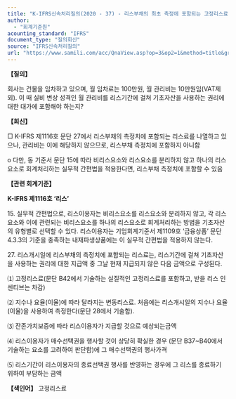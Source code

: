 ```yaml
---
title: "K-IFRS신속처리질의(2020 - 37) - 리스부채의 최초 측정에 포함되는 고정리스료"
author:
  - "회계기준원"
acounting_standard: "IFRS"
document_type: "질의회신"
source: "IFRS신속처리질의"
url: "https://www.samili.com/acc/QnaView.asp?op=3&op2=1&method=title&group=2124-15;1&orgcode=3&searchword=&page=31&code=K%2DIFRS%EC%8B%A0%EC%86%8D%EC%B2%98%EB%A6%AC%EC%A7%88%EC%9D%98%2D37%3A202006"
---
```

**【질의】**

  

회사는 건물을 임차하고 있으며, 월 임차료는 100만원, 월 관리비는 10만원임(VAT제외). 이 때 실비 변상 성격인 월 관리비를 리스기간에 걸쳐 기초자산을 사용하는 권리에 대한 대가에 포함해야 하는지?

  
  

**【회신】**

  

□ K-IFRS 제1116호 문단 27에서 리스부채의 측정치에 포함되는 리스료를 나열하고 있으나, 관리비는 이에 해당하지 않으므로, 리스부채 측정치에 포함하지 아니함

  

o 다만, 동 기준서 문단 15에 따라 비리스요소와 리스요소를 분리하지 않고 하나의 리스요소로 회계처리하는 실무적 간편법을 적용한다면, 리스부채 측정치에 포함할 수 있음

  
  

**【관련 회계기준】**

  

**K-IFRS 제1116호 ‘리스’**

  

15\. 실무적 간편법으로, 리스이용자는 비리스요소를 리스요소와 분리하지 않고, 각 리스요소와 이에 관련되는 비리스요소를 하나의 리스요소로 회계처리하는 방법을 기초자산의 유형별로 선택할 수 있다. 리스이용자는 기업회계기준서 제1109호 ‘금융상품’ 문단 4.3.3의 기준을 충족하는 내재파생상품에는 이 실무적 간편법을 적용하지 않는다.

  

27\. 리스개시일에 리스부채의 측정치에 포함되는 리스료는, 리스기간에 걸쳐 기초자산을 사용하는 권리에 대한 지급액 중 그날 현재 지급되지 않은 다음 금액으로 구성된다.

⑴ 고정리스료(문단 B42에서 기술하는 실질적인 고정리스료를 포함하고, 받을 리스 인센티브는 차감)

⑵ 지수나 요율(이율)에 따라 달라지는 변동리스료. 처음에는 리스개시일의 지수나 요율(이율)을 사용하여 측정한다(문단 28에서 기술함).

⑶ 잔존가치보증에 따라 리스이용자가 지급할 것으로 예상되는금액

⑷ 리스이용자가 매수선택권을 행사할 것이 상당히 확실한 경우 (문단 B37~B40에서 기술하는 요소를 고려하여 판단함)에 그 매수선택권의 행사가격

⑸ 리스기간이 리스이용자의 종료선택권 행사를 반영하는 경우에 그 리스를 종료하기 위하여 부담하는 금액

  
  

**【색인어】** 고정리스료
